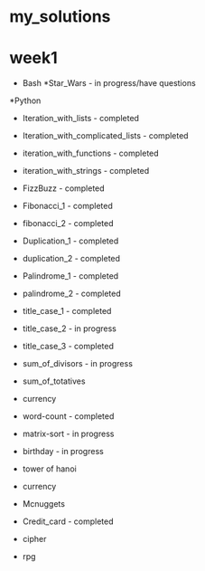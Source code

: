 # my_solutions

# week1

* Bash
  *Star_Wars - in progress/have questions

*Python
  * Iteration_with_lists - completed
  * Iteration_with_complicated_lists - completed
  * iteration_with_functions - completed
  * iteration_with_strings - completed
  * FizzBuzz - completed
  * Fibonacci_1 - completed
  * fibonacci_2 - completed
  * Duplication_1 - completed
  * duplication_2 - completed
  * Palindrome_1 - completed
  * palindrome_2 - completed
  * title_case_1 - completed
  * title_case_2 - in progress
  * title_case_3 - completed
  * sum_of_divisors - in progress
  * sum_of_totatives
  * currency
  
  * word-count - completed
  * matrix-sort - in progress
  * birthday - in progress
  * tower of hanoi
  * currency
  
  * Mcnuggets
  * Credit_card - completed
  
  * cipher
  * rpg

